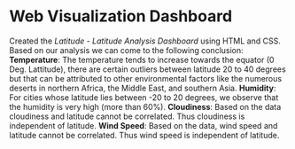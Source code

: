 # Web Visualization Dashboard
Created the *Latitude - Latitude Analysis Dashboard* using HTML and CSS. Based on our analysis we can come to the following conclusion:
**Temperature**: The temperature tends to increase towards the equator (0 Deg. Lattitude), there are certain outliers between latitude 20 to 40 degrees but that can be attributed to other environmental factors like the numerous deserts in northern Africa, the Middle East, and southern Asia.
**Humidity**: For cities whose latitude lies between -20 to 20 degrees, we observe that the humidity is very high (more than 60%).
**Cloudiness**: Based on the data cloudiness and latitude cannot be correlated. Thus cloudiness is independent of latitude.
**Wind Speed**: Based on the data, wind speed and latitude cannot be correlated. Thus wind speed is independent of latitude.
